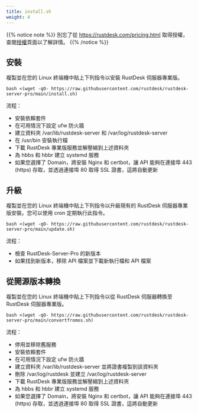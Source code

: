 ```yaml
---
title: install.sh 
weight: 4
---
```


{{% notice note %}}
別忘了從 https://rustdesk.com/pricing.html 取得授權，查閱[授權](/docs/en/self-host/rustdesk-server-pro/license)頁面以了解詳情。
{{% /notice %}}

## 安裝

複製並在您的 Linux 終端機中貼上下列指令以安裝 RustDesk 伺服器專業版。

`bash <(wget -qO- https://raw.githubusercontent.com/rustdesk/rustdesk-server-pro/main/install.sh)`

流程：

- 安裝依賴套件
- 在可用情況下設定 ufw 防火牆
- 建立資料夾 /var/lib/rustdesk-server 和 /var/log/rustdesk-server
- 在 /usr/bin 安裝執行檔
- 下載 RustDesk 專業版服務並解壓縮到上述資料夾
- 為 hbbs 和 hbbr 建立 systemd 服務
- 如果您選擇了 Domain，將安裝 Nginx 和 certbot，讓 API 能夠在連接埠 443 (https) 存取，並透過連接埠 80 取得 SSL 證書，這將自動更新

## 升級

複製並在您的 Linux 終端機中貼上下列指令以升級現有的 RustDesk 伺服器專業版安裝。您可以使用 cron 定期執行此指令。

`bash <(wget -qO- https://raw.githubusercontent.com/rustdesk/rustdesk-server-pro/main/update.sh)`

流程：

- 檢查 RustDesk-Server-Pro 的新版本
- 如果找到新版本，移除 API 檔案並下載新執行檔和 API 檔案

## 從開源版本轉換

複製並在您的 Linux 終端機中貼上下列指令以從 RustDesk 伺服器轉換至 RustDesk 伺服器專業版。

`bash <(wget -qO- https://raw.githubusercontent.com/rustdesk/rustdesk-server-pro/main/convertfromos.sh)`

流程：

- 停用並移除舊服務
- 安裝依賴套件
- 在可用情況下設定 ufw 防火牆
- 建立資料夾 /var/lib/rustdesk-server 並將證書複製到該資料夾
- 刪除 /var/log/rustdesk 並建立 /var/log/rustdesk-server
- 下載 RustDesk 專業版服務並解壓縮到上述資料夾
- 為 hbbs 和 hbbr 建立 systemd 服務
- 如果您選擇了 Domain，將安裝 Nginx 和 certbot，讓 API 能夠在連接埠 443 (https) 存取，並透過連接埠 80 取得 SSL 證書，這將自動更新
